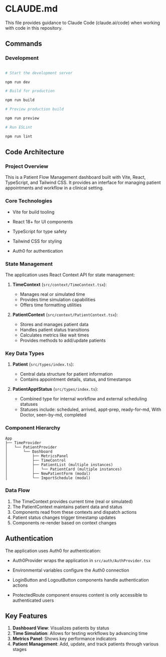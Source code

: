 # CLAUDE.md

This file provides guidance to Claude Code (claude.ai/code) when working
with code in this repository.

## Commands

### Development

```bash

# Start the development server

npm run dev

# Build for production

npm run build

# Preview production build

npm run preview

# Run ESLint

npm run lint

```

## Code Architecture

### Project Overview

This is a Patient Flow Management dashboard built with Vite, React,
TypeScript, and Tailwind CSS. It provides an interface for managing patient
appointments and workflow in a clinical setting.

### Core Technologies

- Vite for build tooling

- React 18+ for UI components

- TypeScript for type safety

- Tailwind CSS for styling

- Auth0 for authentication

### State Management

The application uses React Context API for state management:

1. **TimeContext** (`src/context/TimeContext.tsx`):

   - Manages real or simulated time
   - Provides time simulation capabilities
   - Offers time formatting utilities

2. **PatientContext** (`src/context/PatientContext.tsx`):
   - Stores and manages patient data
   - Handles patient status transitions
   - Calculates metrics like wait times
   - Provides methods to add/update patients

### Key Data Types

1. **Patient** (`src/types/index.ts`):

   - Central data structure for patient information
   - Contains appointment details, status, and timestamps

2. **PatientApptStatus** (`src/types/index.ts`):
   - Combined type for internal workflow and external scheduling statuses
   - Statuses include: scheduled, arrived, appt-prep, ready-for-md,
     With Doctor, seen-by-md, completed

### Component Hierarchy

```text
App
├── TimeProvider
│   └── PatientProvider
│       └── Dashboard
│           ├── MetricsPanel
│           ├── TimeControl
│           ├── PatientList (multiple instances)
│           │   └── PatientCard (multiple instances)
│           ├── NewPatientForm (modal)
│           └── ImportSchedule (modal)

```

### Data Flow

1. The TimeContext provides current time (real or simulated)
2. The PatientContext maintains patient data and status
3. Components read from these contexts and dispatch actions
4. Patient status changes trigger timestamp updates
5. Components re-render based on context changes

## Authentication

The application uses Auth0 for authentication:

- Auth0Provider wraps the application in `src/auth/AuthProvider.tsx`

- Environmental variables configure the Auth0 connection

- LoginButton and LogoutButton components handle authentication actions

- ProtectedRoute component ensures content is only accessible to
  authenticated users

## Key Features

1. **Dashboard View**: Visualizes patients by status
2. **Time Simulation**: Allows for testing workflows by advancing time
3. **Metrics Panel**: Shows key performance indicators
4. **Patient Management**: Add, update, and track patients through various stages
